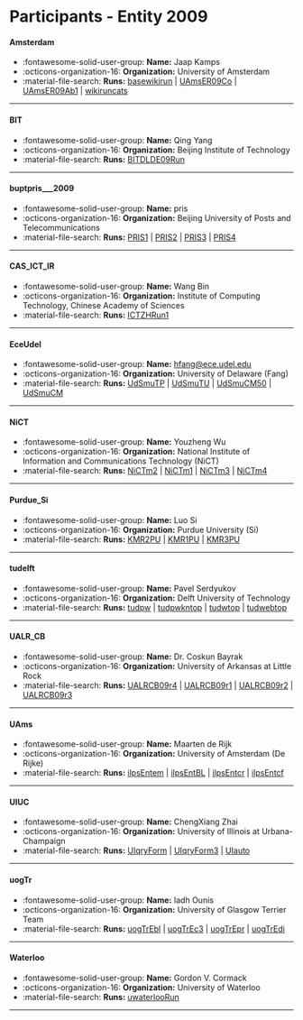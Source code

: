 # Participants - Entity 2009 

#### Amsterdam
 - :fontawesome-solid-user-group: **Name:** Jaap Kamps
 - :octicons-organization-16: **Organization:** University of Amsterdam
 - :material-file-search: **Runs:** [basewikirun](./runs.md#basewikirun) | [UAmsER09Co](./runs.md#uamser09co) | [UAmsER09Ab1](./runs.md#uamser09ab1) | [wikiruncats](./runs.md#wikiruncats)

---
#### BIT
 - :fontawesome-solid-user-group: **Name:** Qing Yang
 - :octicons-organization-16: **Organization:** Beijing Institute of Technology
 - :material-file-search: **Runs:** [BITDLDE09Run](./runs.md#bitdlde09run)

---
#### buptpris___2009
 - :fontawesome-solid-user-group: **Name:** pris
 - :octicons-organization-16: **Organization:** Beijing University of Posts and Telecommunications
 - :material-file-search: **Runs:** [PRIS1](./runs.md#pris1) | [PRIS2](./runs.md#pris2) | [PRIS3](./runs.md#pris3) | [PRIS4](./runs.md#pris4)

---
#### CAS_ICT_IR
 - :fontawesome-solid-user-group: **Name:** Wang Bin
 - :octicons-organization-16: **Organization:** Institute of Computing Technology, Chinese Academy of Sciences
 - :material-file-search: **Runs:** [ICTZHRun1](./runs.md#ictzhrun1)

---
#### EceUdel
 - :fontawesome-solid-user-group: **Name:** hfang@ece.udel.edu
 - :octicons-organization-16: **Organization:** University of Delaware (Fang)
 - :material-file-search: **Runs:** [UdSmuTP](./runs.md#udsmutp) | [UdSmuTU](./runs.md#udsmutu) | [UdSmuCM50](./runs.md#udsmucm50) | [UdSmuCM](./runs.md#udsmucm)

---
#### NiCT
 - :fontawesome-solid-user-group: **Name:** Youzheng Wu
 - :octicons-organization-16: **Organization:** National Institute of Information and Communications Technology (NiCT)
 - :material-file-search: **Runs:** [NiCTm2](./runs.md#nictm2) | [NiCTm1](./runs.md#nictm1) | [NiCTm3](./runs.md#nictm3) | [NiCTm4](./runs.md#nictm4)

---
#### Purdue_Si
 - :fontawesome-solid-user-group: **Name:** Luo Si
 - :octicons-organization-16: **Organization:** Purdue University (Si)
 - :material-file-search: **Runs:** [KMR2PU](./runs.md#kmr2pu) | [KMR1PU](./runs.md#kmr1pu) | [KMR3PU](./runs.md#kmr3pu)

---
#### tudelft
 - :fontawesome-solid-user-group: **Name:** Pavel Serdyukov
 - :octicons-organization-16: **Organization:** Delft University of Technology
 - :material-file-search: **Runs:** [tudpw](./runs.md#tudpw) | [tudpwkntop](./runs.md#tudpwkntop) | [tudwtop](./runs.md#tudwtop) | [tudwebtop](./runs.md#tudwebtop)

---
#### UALR_CB
 - :fontawesome-solid-user-group: **Name:** Dr. Coskun Bayrak
 - :octicons-organization-16: **Organization:** University of Arkansas at Little Rock
 - :material-file-search: **Runs:** [UALRCB09r4](./runs.md#ualrcb09r4) | [UALRCB09r1](./runs.md#ualrcb09r1) | [UALRCB09r2](./runs.md#ualrcb09r2) | [UALRCB09r3](./runs.md#ualrcb09r3)

---
#### UAms
 - :fontawesome-solid-user-group: **Name:** Maarten de Rijk
 - :octicons-organization-16: **Organization:** University of Amsterdam (De Rijke)
 - :material-file-search: **Runs:** [ilpsEntem](./runs.md#ilpsentem) | [ilpsEntBL](./runs.md#ilpsentbl) | [ilpsEntcr](./runs.md#ilpsentcr) | [ilpsEntcf](./runs.md#ilpsentcf)

---
#### UIUC
 - :fontawesome-solid-user-group: **Name:** ChengXiang Zhai
 - :octicons-organization-16: **Organization:** University of Illinois at Urbana-Champaign
 - :material-file-search: **Runs:** [UIqryForm](./runs.md#uiqryform) | [UIqryForm3](./runs.md#uiqryform3) | [UIauto](./runs.md#uiauto)

---
#### uogTr
 - :fontawesome-solid-user-group: **Name:** Iadh Ounis
 - :octicons-organization-16: **Organization:** University of Glasgow Terrier Team
 - :material-file-search: **Runs:** [uogTrEbl](./runs.md#uogtrebl) | [uogTrEc3](./runs.md#uogtrec3) | [uogTrEpr](./runs.md#uogtrepr) | [uogTrEdi](./runs.md#uogtredi)

---
#### Waterloo
 - :fontawesome-solid-user-group: **Name:** Gordon V. Cormack
 - :octicons-organization-16: **Organization:** University of Waterloo
 - :material-file-search: **Runs:** [uwaterlooRun](./runs.md#uwaterloorun)

---
